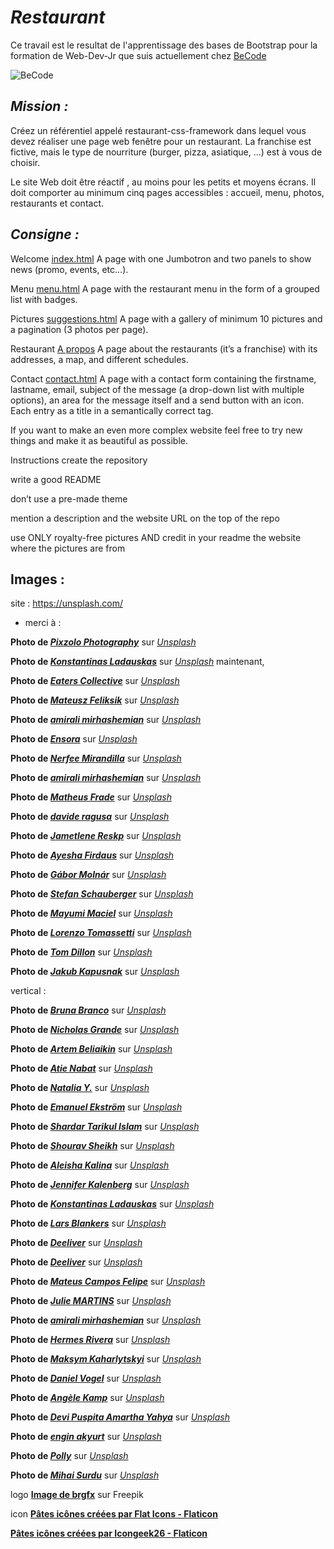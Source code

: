 # _Restaurant_

Ce travail est le resultat de l'apprentissage des bases de Bootstrap pour la formation de Web-Dev-Jr que suis actuellement chez [BeCode](https://becode.org/all-trainings/pedagogical-framework-junior-developer/ "BeCode.org")

![BeCode](https://res.cloudinary.com/practicaldev/image/fetch/s--lirxSGIl--/c_fill,f_auto,fl_progressive,h_320,q_auto,w_320/https://dev-to-uploads.s3.amazonaws.com/uploads/organization/profile_image/1675/3e6f1228-27eb-47af-a6ce-b4cd0854f8ac.png "BeCode")

## _Mission :_

Créez un référentiel appelé restaurant-css-framework dans lequel vous devez réaliser une page web fenêtre pour un restaurant. La franchise est fictive, mais le type de nourriture (burger, pizza, asiatique, …​) est à vous de choisir.

Le site Web doit être réactif , au moins pour les petits et moyens écrans. Il doit comporter au minimum cinq pages accessibles : accueil, menu, photos, restaurants et contact.


## _Consigne :_

Welcome [index.html](index.html)
A page with one Jumbotron and two panels to show news (promo, events, etc…​).

Menu [menu.html](menu.html)
A page with the restaurant menu in the form of a grouped list with badges.

Pictures [suggestions.html](suggestions.html)
A page with a gallery of minimum 10 pictures and a pagination (3 photos per page).

Restaurant [A propos](about.html)
A page about the restaurants (it’s a franchise) with its addresses, a map, and different schedules.

Contact [contact.html](contact.html)
A page with a contact form containing the firstname, lastname, email, subject of the message (a drop-down list with multiple options), an area for the message itself and a send button with an icon. Each entry as a title in a semantically correct tag.

If you want to make an even more complex website feel free to try new things and make it as beautiful as possible.

Instructions
create the repository

write a good README

don’t use a pre-made theme

mention a description and the website URL on the top of the repo

use ONLY royalty-free pictures AND credit in your readme the website where the pictures are from


## Images :
site : https://unsplash.com/  
* merci à :



**Photo de [***Pixzolo Photography***](https://unsplash.com/fr/@pixzolo?utm_source=unsplash&utm_medium=referral&utm_content=creditCopyText "Pixzolo Photography")** sur [*Unsplash*](https://unsplash.com/fr/photos/aeESmmFKH0M?utm_source=unsplash&utm_medium=referral&utm_content=creditCopyText "Unsplash")
  
**Photo de [***Konstantinas Ladauskas***](https://unsplash.com/fr/@konstantinas?utm_source=unsplash&utm_medium=referral&utm_content=creditCopyText "Konstantinas Ladauskas")** sur [*Unsplash*](https://unsplash.com/fr/photos/8-hNlMngTyQ?utm_source=unsplash&utm_medium=referral&utm_content=creditCopyText "Unsplash") maintenant,

**Photo de [***Eaters Collective***](https://unsplash.com/fr/@eaterscollective?utm_source=unsplash&utm_medium=referral&utm_content=creditCopyText "Eaters Collective")** sur [*Unsplash*](https://unsplash.com/fr/photos/ddZYOtZUnBk?utm_source=unsplash&utm_medium=referral&utm_content=creditCopyText "Unsplash")

**Photo de [***Mateusz Feliksik***](https://unsplash.com/fr/@mateusz_feliksik?utm_source=unsplash&utm_medium=referral&utm_content=creditCopyText "Mateusz Feliksik")** sur [*Unsplash*](https://unsplash.com/fr/photos/-9ypyrRAjdw?utm_source=unsplash&utm_medium=referral&utm_content=creditCopyText "Unsplash")

**Photo de [***amirali mirhashemian***](https://unsplash.com/fr/@amir_v_ali?utm_source=unsplash&utm_medium=referral&utm_content=creditCopyText "amirali mirhashemian")** sur [*Unsplash*](https://unsplash.com/fr/photos/jE2fHnuo2lg?utm_source=unsplash&utm_medium=referral&utm_content=creditCopyText "Unsplash")

**Photo de [***Ensora***](https://unsplash.com/fr/@ensoraco?utm_source=unsplash&utm_medium=referral&utm_content=creditCopyText "Ensora")** sur [*Unsplash*](https://unsplash.com/fr/photos/2Hbj43Nn2BM?utm_source=unsplash&utm_medium=referral&utm_content=creditCopyText "Unsplash")

**Photo de [***Nerfee Mirandilla***](https://unsplash.com/fr/@nerfee?utm_source=unsplash&utm_medium=referral&utm_content=creditCopyText "Nerfee Mirandilla")** sur [*Unsplash*](https://unsplash.com/fr/photos/nSjtB1tBIVw?utm_source=unsplash&utm_medium=referral&utm_content=creditCopyText "Unsplash")

**Photo de [***amirali mirhashemian***](https://unsplash.com/fr/@amir_v_ali?utm_source=unsplash&utm_medium=referral&utm_content=creditCopyText "amirali mirhashemian")** sur [*Unsplash*](https://unsplash.com/fr/photos/xQtNCAm-32o?utm_source=unsplash&utm_medium=referral&utm_content=creditCopyText "Unsplash")

**Photo de [***Matheus Frade***](https://unsplash.com/fr/@matheusfrade?utm_source=unsplash&utm_medium=referral&utm_content=creditCopyText "Matheus Frade")** sur [*Unsplash*](https://unsplash.com/fr/photos/FTsSl_n7d4g?utm_source=unsplash&utm_medium=referral&utm_content=creditCopyText "Unsplash")

**Photo de [***davide ragusa***](https://unsplash.com/fr/@davideragusa?utm_source=unsplash&utm_medium=referral&utm_content=creditCopyText "davide ragusa")** sur [*Unsplash*](https://unsplash.com/fr/photos/FwiLgvi-2Do?utm_source=unsplash&utm_medium=referral&utm_content=creditCopyText "Unsplash")

**Photo de [***Jametlene Reskp***](https://unsplash.com/fr/@reskp?utm_source=unsplash&utm_medium=referral&utm_content=creditCopyText "Jametlene Reskp")** sur [*Unsplash*](https://unsplash.com/fr/photos/q-ZZ6lT16J0?utm_source=unsplash&utm_medium=referral&utm_content=creditCopyText "Unsplash")

**Photo de [***Ayesha Firdaus***](https://unsplash.com/fr/@ayeshafirdaus?utm_source=unsplash&utm_medium=referral&utm_content=creditCopyText "Ayesha Firdaus")** sur [*Unsplash*](https://unsplash.com/fr/photos/c3esWyvW3E4?utm_source=unsplash&utm_medium=referral&utm_content=creditCopyText "Unsplash")

**Photo de [***Gábor Molnár***](https://unsplash.com/fr/@gabormolnar92?utm_source=unsplash&utm_medium=referral&utm_content=creditCopyText "Gábor Molnár")** sur [*Unsplash*](https://unsplash.com/fr/photos/x1HYULyQu70?utm_source=unsplash&utm_medium=referral&utm_content=creditCopyText "Unsplash")

**Photo de [***Stefan Schauberger***](https://unsplash.com/fr/@wuf2018?utm_source=unsplash&utm_medium=referral&utm_content=creditCopyText "Stefan Schauberger")** sur [*Unsplash*](https://unsplash.com/fr/photos/TtW_lX_F3xM?utm_source=unsplash&utm_medium=referral&utm_content=creditCopyText "Unsplash")

**Photo de [***Mayumi Maciel***](https://unsplash.com/fr/@mayumimaciel?utm_source=unsplash&utm_medium=referral&utm_content=creditCopyText "Mayumi Maciel")** sur [*Unsplash*](https://unsplash.com/fr/photos/un-tas-de-beignets-qui-sont-poses-sur-le-sol-tA-eNIV-geQ?utm_source=unsplash&utm_medium=referral&utm_content=creditCopyText "Unsplash")

**Photo de [***Lorenzo Tomassetti***](https://unsplash.com/fr/@loren_zot?utm_source=unsplash&utm_medium=referral&utm_content=creditCopyText "Lorenzo Tomassetti")** sur [*Unsplash*](https://unsplash.com/fr/photos/XGHCq5jlXkc?utm_source=unsplash&utm_medium=referral&utm_content=creditCopyText "Unsplash")


**Photo de [***Tom Dillon***](https://unsplash.com/fr/@tdillon19?utm_source=unsplash&utm_medium=referral&utm_content=creditCopyText "Tom Dillon")** sur [*Unsplash*](https://unsplash.com/fr/photos/9eIbwtyl4Xs?utm_source=unsplash&utm_medium=referral&utm_content=creditCopyText "Unsplash")

**Photo de [***Jakub Kapusnak***](https://unsplash.com/fr/@foodiesfeed?utm_source=unsplash&utm_medium=referral&utm_content=creditCopyText "Jakub Kapusnak")** sur [*Unsplash*](https://unsplash.com/fr/photos/tEVisOXz26Y?utm_source=unsplash&utm_medium=referral&utm_content=creditCopyText "Unsplash")

vertical :

**Photo de [***Bruna Branco***](https://unsplash.com/fr/@brunabranco?utm_source=unsplash&utm_medium=referral&utm_content=creditCopyText "Bruna Branco")** sur [*Unsplash*](https://unsplash.com/fr/photos/t8hTmte4O_g?utm_source=unsplash&utm_medium=referral&utm_content=creditCopyText "Unsplash")

**Photo de [***Nicholas Grande***](https://unsplash.com/fr/@ndg_visuals?utm_source=unsplash&utm_medium=referral&utm_content=creditCopyText "Nicholas Grande")** sur [*Unsplash*](https://unsplash.com/fr/photos/d9jcPTRD9fo?utm_source=unsplash&utm_medium=referral&utm_content=creditCopyText "Unsplash")

**Photo de [***Artem Beliaikin***](https://unsplash.com/fr/@belart84?utm_source=unsplash&utm_medium=referral&utm_content=creditCopyText "Artem Beliaikin")** sur [*Unsplash*](https://unsplash.com/fr/photos/IpxzngYooAw?utm_source=unsplash&utm_medium=referral&utm_content=creditCopyText "Unsplash")

**Photo de [***Atie Nabat***](https://unsplash.com/fr/@atiiie?utm_source=unsplash&utm_medium=referral&utm_content=creditCopyText "Atie Nabat")** sur [*Unsplash*](https://unsplash.com/fr/photos/Uiro__CkZMs?utm_source=unsplash&utm_medium=referral&utm_content=creditCopyText "Unsplash")

**Photo de [***Natalia Y.***](https://unsplash.com/fr/@foxfox?utm_source=unsplash&utm_medium=referral&utm_content=creditCopyText "Natalia Y.")** sur [*Unsplash*](https://unsplash.com/fr/photos/ljVSRqHCP2U?utm_source=unsplash&utm_medium=referral&utm_content=creditCopyText "Unsplash")

**Photo de [***Emanuel Ekström***](https://unsplash.com/fr/@emanuelekstrom?utm_source=unsplash&utm_medium=referral&utm_content=creditCopyText "Emanuel Ekström")** sur [*Unsplash*](https://unsplash.com/fr/photos/qxvhDhjFy4o?utm_source=unsplash&utm_medium=referral&utm_content=creditCopyText "Unsplash")

**Photo de [***Shardar Tarikul Islam***](https://unsplash.com/fr/@tarikul_islam?utm_source=unsplash&utm_medium=referral&utm_content=creditCopyText "Shardar Tarikul Islam")** sur [*Unsplash*](https://unsplash.com/fr/photos/BwFjbXyeP64?utm_source=unsplash&utm_medium=referral&utm_content=creditCopyText "Unsplash")

**Photo de [***Shourav Sheikh***](https://unsplash.com/fr/@shouravsheikh?utm_source=unsplash&utm_medium=referral&utm_content=creditCopyText "Shourav Sheikh")** sur [*Unsplash*](https://unsplash.com/fr/photos/G3QteM5boY8?utm_source=unsplash&utm_medium=referral&utm_content=creditCopyText "Unsplash")

**Photo de [***Aleisha Kalina***](https://unsplash.com/fr/@desertroseco?utm_source=unsplash&utm_medium=referral&utm_content=creditCopyText "Aleisha Kalina")** sur [*Unsplash*](https://unsplash.com/fr/photos/tQWvZi0Fh48?utm_source=unsplash&utm_medium=referral&utm_content=creditCopyText "Unsplash")

**Photo de [***Jennifer Kalenberg***](https://unsplash.com/fr/@jkalen71?utm_source=unsplash&utm_medium=referral&utm_content=creditCopyText "Jennifer Kalenberg")** sur [*Unsplash*](https://unsplash.com/fr/photos/un-groupe-de-personnes-debout-sous-une-tente-blanche-Q51MfLHBlHM?utm_source=unsplash&utm_medium=referral&utm_content=creditCopyText "Unsplash")

**Photo de [***Konstantinas Ladauskas***](https://unsplash.com/fr/@konstantinas?utm_content=creditCopyText&utm_medium=referral&utm_source=unsplash "Konstantinas Ladauskas")** sur [*Unsplash*](https://unsplash.com/fr/photos/86vIY4SPr6A?utm_content=creditCopyText&utm_medium=referral&utm_source=unsplash "Unsplash")

**Photo de [***Lars Blankers***](https://unsplash.com/fr/@lmablankers?utm_content=creditCopyText&utm_medium=referral&utm_source=unsplash "Lars Blankers")** sur [*Unsplash*](https://unsplash.com/fr/photos/rcHDmSFdr7Q?utm_content=creditCopyText&utm_medium=referral&utm_source=unsplash "Unsplash")

**Photo de [***Deeliver***](https://unsplash.com/fr/@deeliver?utm_content=creditCopyText&utm_medium=referral&utm_source=unsplash "Deeliver")** sur [*Unsplash*](https://unsplash.com/fr/photos/une-assiette-verte-garnie-daliments-frits-sur-une-table-2jRrG99uS9k?utm_content=creditCopyText&utm_medium=referral&utm_source=unsplash "Unsplash")

**Photo de [***Deeliver***](https://unsplash.com/fr/@deeliver?utm_content=creditCopyText&utm_medium=referral&utm_source=unsplash "Deeliver")** sur [*Unsplash*](https://unsplash.com/fr/photos/une-assiette-verte-garnie-daliments-frits-sur-une-table-2jRrG99uS9k?utm_content=creditCopyText&utm_medium=referral&utm_source=unsplash "Unsplash")

**Photo de [***Mateus Campos Felipe***](https://unsplash.com/fr/@matcfelipe?utm_content=creditCopyText&utm_medium=referral&utm_source=unsplash "Mateus Campos Felipe")** sur [*Unsplash*](https://unsplash.com/fr/photos/-XazBwHUtJs?utm_content=creditCopyText&utm_medium=referral&utm_source=unsplash "Unsplash")

**Photo de [***Julie MARTINS***](https://unsplash.com/fr/@staycem?utm_content=creditCopyText&utm_medium=referral&utm_source=unsplash "Julie MARTINS")** sur [*Unsplash*](https://unsplash.com/fr/photos/9_JzprubLOs?utm_content=creditCopyText&utm_medium=referral&utm_source=unsplash "Unsplash")

**Photo de [***amirali mirhashemian***](https://unsplash.com/fr/@amir_v_ali?utm_content=creditCopyText&utm_medium=referral&utm_source=unsplash "amirali mirhashemian")** sur [*Unsplash*](https://unsplash.com/fr/photos/zrl9pZp-nos?utm_content=creditCopyText&utm_medium=referral&utm_source=unsplash "Unsplash")

**Photo de [***Hermes Rivera***](https://unsplash.com/fr/@hermez777?utm_content=creditCopyText&utm_medium=referral&utm_source=unsplash "Hermes Rivera")** sur [*Unsplash*](https://unsplash.com/fr/photos/aK6WGqxyHFw?utm_content=creditCopyText&utm_medium=referral&utm_source=unsplash "Unsplash")

**Photo de [***Maksym Kaharlytskyi***](https://unsplash.com/fr/@qwitka?utm_content=creditCopyText&utm_medium=referral&utm_source=unsplash "Maksym Kaharlytskyi")** sur [*Unsplash*](https://unsplash.com/fr/photos/3uJt73tr4hI?utm_content=creditCopyText&utm_medium=referral&utm_source=unsplash "Unsplash")

**Photo de [***Daniel Vogel***](https://unsplash.com/fr/@vogel11?utm_content=creditCopyText&utm_medium=referral&utm_source=unsplash "Daniel Vogel")** sur [*Unsplash*](https://unsplash.com/fr/photos/PUDQGDlM_V8?utm_content=creditCopyText&utm_medium=referral&utm_source=unsplash "Unsplash")

**Photo de [***Angèle Kamp***](https://unsplash.com/fr/@angelekamp?utm_content=creditCopyText&utm_medium=referral&utm_source=unsplash "Angèle Kamp")** sur [*Unsplash*](https://unsplash.com/fr/photos/WpnGOZ3C5uU?utm_content=creditCopyText&utm_medium=referral&utm_source=unsplash "Unsplash")

**Photo de [***Devi Puspita Amartha Yahya***](https://unsplash.com/fr/@deviyahya?utm_content=creditCopyText&utm_medium=referral&utm_source=unsplash "Devi Puspita Amartha Yahya")** sur [*Unsplash*](https://unsplash.com/fr/photos/VF9eXSY5_50?utm_content=creditCopyText&utm_medium=referral&utm_source=unsplash "Unsplash")

**Photo de [***engin akyurt***](https://unsplash.com/fr/@enginakyurt?utm_content=creditCopyText&utm_medium=referral&utm_source=unsplash "engin akyurt")** sur [*Unsplash*](https://unsplash.com/fr/photos/Jrvcg9My0B4?utm_content=creditCopyText&utm_medium=referral&utm_source=unsplash "Unsplash")

**Photo de [***Polly***](https://unsplash.com/fr/@solotravel_photalkgraphy?utm_content=creditCopyText&utm_medium=referral&utm_source=unsplash "Polly")** sur [*Unsplash*](https://unsplash.com/fr/photos/JxoW7xyAUGg?utm_content=creditCopyText&utm_medium=referral&utm_source=unsplash "Unsplash")

**Photo de [***Mihai Surdu***](https://unsplash.com/fr/@mihaisurdu?utm_content=creditCopyText&utm_medium=referral&utm_source=unsplash "Mihai Surdu")** sur [*Unsplash*](https://unsplash.com/fr/photos/oBxnHrCSa8E?utm_content=creditCopyText&utm_medium=referral&utm_source=unsplash "Unsplash")

logo
[**Image de brgfx**](https://fr.freepik.com/vecteurs-libre/conception-banniere-journee-nationale-spaghettis_33976278.htm#query=logo%20pate&position=11&from_view=search&track=ais) sur Freepik

icon
[**Pâtes icônes créées par Flat Icons - Flaticon**](https://www.flaticon.com/fr/icones-gratuites/pates "pâtes icônes")

[**Pâtes icônes créées par Icongeek26 - Flaticon**](https://www.flaticon.com/fr/icones-gratuites/pates "pâtes icônes")
